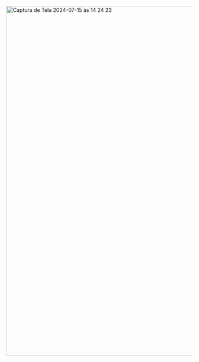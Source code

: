 <img width="946" alt="Captura de Tela 2024-07-15 às 14 24 23" src="https://github.com/user-attachments/assets/65eb5b7f-356d-44c0-b253-f3d916601ce1">
